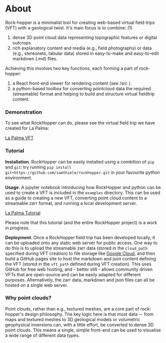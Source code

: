 # About

Rock-hopper is a minimalist tool for creating web-based virtual field trips (VFT) with a geological twist. It's main focus is to combine: (1) 

1. dense 3D point cloud data representing topographic features or digital outcrops 
2. rich explanatory content and media (e.g., field photographs) or data (e.g., stereonets, tabular data) stored in easy-to-make and easy-to-edit markdown (.md) files. 

Achieving this involves two key functions, each forming a part of rock-hopper: 

1. a React front-end viewer for rendering content (see /src ).
2. a python-based toolbox for converting pointcloud data the required (streamable) format and helping to build and structure virtual fieldtrip content.

### Demonstration

To see what RockHopper can do, please see the virtual field trip we have created for La Palma:

[La Palma VFT](https://samthiele.github.io/LaPalmaVFT/#/start)

### Tutorial

**Installation**. RockHopper can be easily installed using a combition of `pip` and `git`: try running `pip install git+https://github.com/samthiele/rockhopper.git` in your favourite python environment.

**Usage**. A jupyter notebook introducing how RockHopper and python can be used to create a VFT is included in the `examples` directory. This can be used as a guide to creating a new VFT, converting point cloud content to a streamable zarr format, and running a local development server.

[La Palma Tutorial](https://github.com/samthiele/rockhopper/blob/main/examples/LaPalma.ipynb)

Please note that this tutorial (and the entire RockHopper project) is a work in progress.

**Deployment**. Once a RockHopper field trip has been developed locally, it can be uploaded onto any static web server for public access. One way to do this is to upload the streamable zarr data (stored in the `cloud_path` specified during VFT creation) to file storage like [Google Cloud](https://cloud.google.com/), and then build a GitHub pages site to host the markdown and json content defining the VFT (stored in the `vft_path` defined during VFT creation). This uses GitHub for free web hosting, and - better still - allows community driven VFTs that are open-source and can be easily adapted for different purposes. Alternatively, the zarr data, markdown and json files can all be hosted on a single web server.

### Why point clouds?

Point clouds, rather than e.g., textured meshes, are a core part of rock-hopper's design philosophy. The key logic here is that most data -- from maps and textured meshes to 3D geological models or volumetric geophysical inversions can, with a little effort, be converted to dense 3D point clouds. This means a single, simple front-end can be used to visualise a wide range of different data types. 

